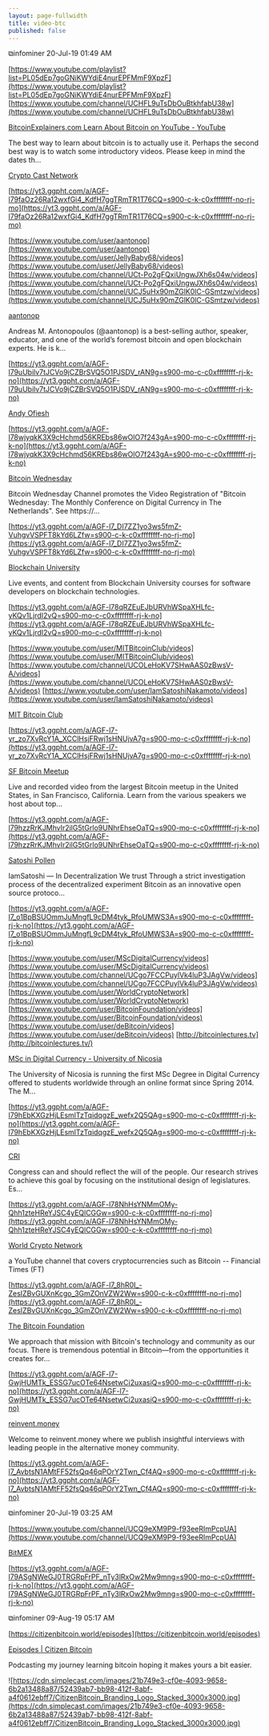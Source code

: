 ```yaml
---
layout: page-fullwidth
title: video-btc
published: false
---
```


⧉infominer 20-Jul-19 01:49 AM

[https://www.youtube.com/playlist?list=PL05dEp7goGNiKWYdiE4nurEPFMmF9XpzF](https://www.youtube.com/playlist?list=PL05dEp7goGNiKWYdiE4nurEPFMmF9XpzF) [https://www.youtube.com/channel/UCHFL9uTsDbOuBtkhfabU38w](https://www.youtube.com/channel/UCHFL9uTsDbOuBtkhfabU38w)

[BitcoinExplainers.com Learn About Bitcoin on YouTube - YouTube](https://www.youtube.com/playlist?list=PL05dEp7goGNiKWYdiE4nurEPFMmF9XpzF)

The best way to learn about bitcoin is to actually use it. Perhaps the second best way is to watch some introductory videos. Please keep in mind the dates th...

[Crypto Cast Network](https://www.youtube.com/channel/UCHFL9uTsDbOuBtkhfabU38w)

[https://yt3.ggpht.com/a/AGF-l79faOz26Ra12wxfGi4_KdfH7ggTRmTR1T76CQ=s900-c-k-c0xffffffff-no-rj-mo](https://yt3.ggpht.com/a/AGF-l79faOz26Ra12wxfGi4_KdfH7ggTRmTR1T76CQ=s900-c-k-c0xffffffff-no-rj-mo)

[https://www.youtube.com/user/aantonop](https://www.youtube.com/user/aantonop) [https://www.youtube.com/user/JellyBaby68/videos](https://www.youtube.com/user/JellyBaby68/videos) [https://www.youtube.com/channel/UCt-Po2gFQxiUngwJXh6s04w/videos](https://www.youtube.com/channel/UCt-Po2gFQxiUngwJXh6s04w/videos) [https://www.youtube.com/channel/UCJ5uHx90mZGlK0lC-GSmtzw/videos](https://www.youtube.com/channel/UCJ5uHx90mZGlK0lC-GSmtzw/videos) 

[aantonop](https://www.youtube.com/user/aantonop)

Andreas M. Antonopoulos (@aantonop) is a best-selling author, speaker, educator, and one of the world’s foremost bitcoin and open blockchain experts. He is k...

[https://yt3.ggpht.com/a/AGF-l79uUbilv7tJCVo9jCZBrSVQ5O1PJSDV_rAN9g=s900-mo-c-c0xffffffff-rj-k-no](https://yt3.ggpht.com/a/AGF-l79uUbilv7tJCVo9jCZBrSVQ5O1PJSDV_rAN9g=s900-mo-c-c0xffffffff-rj-k-no)

[Andy Ofiesh](https://www.youtube.com/user/JellyBaby68/videos)

[https://yt3.ggpht.com/a/AGF-l78wjyqkK3X9cHchmd56KREbs86wOlO7f243gA=s900-mo-c-c0xffffffff-rj-k-no](https://yt3.ggpht.com/a/AGF-l78wjyqkK3X9cHchmd56KREbs86wOlO7f243gA=s900-mo-c-c0xffffffff-rj-k-no)

[Bitcoin Wednesday](https://www.youtube.com/channel/UCt-Po2gFQxiUngwJXh6s04w/videos)

Bitcoin Wednesday Channel promotes the Video Registration of "Bitcoin Wednesday: The Monthly Conference on Digital Currency in The Netherlands". See https://...

[https://yt3.ggpht.com/a/AGF-l7_DI7ZZ1yo3ws5fmZ-VuhgvVSPFT8kYd6LZfw=s900-c-k-c0xffffffff-no-rj-mo](https://yt3.ggpht.com/a/AGF-l7_DI7ZZ1yo3ws5fmZ-VuhgvVSPFT8kYd6LZfw=s900-c-k-c0xffffffff-no-rj-mo)

[Blockchain University](https://www.youtube.com/channel/UCJ5uHx90mZGlK0lC-GSmtzw/videos)

Live events, and content from Blockchain University courses for software developers on blockchain technologies.

[https://yt3.ggpht.com/a/AGF-l78qRZEuEJbURVhWSpaXHLfc-yKQv1LjrdI2vQ=s900-mo-c-c0xffffffff-rj-k-no](https://yt3.ggpht.com/a/AGF-l78qRZEuEJbURVhWSpaXHLfc-yKQv1LjrdI2vQ=s900-mo-c-c0xffffffff-rj-k-no)

[https://www.youtube.com/user/MITBitcoinClub/videos](https://www.youtube.com/user/MITBitcoinClub/videos) [https://www.youtube.com/channel/UCOLeHoKV7SHwAAS0zBwsV-A/videos](https://www.youtube.com/channel/UCOLeHoKV7SHwAAS0zBwsV-A/videos) [https://www.youtube.com/user/IamSatoshiNakamoto/videos](https://www.youtube.com/user/IamSatoshiNakamoto/videos) 

[MIT Bitcoin Club](https://www.youtube.com/user/MITBitcoinClub/videos)

[https://yt3.ggpht.com/a/AGF-l7-yr_zo7XvRcY1A_XCClHsjFRwj1sHNUjvA7g=s900-mo-c-c0xffffffff-rj-k-no](https://yt3.ggpht.com/a/AGF-l7-yr_zo7XvRcY1A_XCClHsjFRwj1sHNUjvA7g=s900-mo-c-c0xffffffff-rj-k-no)

[SF Bitcoin Meetup](https://www.youtube.com/channel/UCOLeHoKV7SHwAAS0zBwsV-A/videos)

Live and recorded video from the largest Bitcoin meetup in the United States, in San Francisco, California. Learn from the various speakers we host about top...

[https://yt3.ggpht.com/a/AGF-l79hzzRrKJMhvIr2ilG5tGrlo9UNhrEhseOaTQ=s900-mo-c-c0xffffffff-rj-k-no](https://yt3.ggpht.com/a/AGF-l79hzzRrKJMhvIr2ilG5tGrlo9UNhrEhseOaTQ=s900-mo-c-c0xffffffff-rj-k-no)

[Satoshi Pollen](https://www.youtube.com/user/IamSatoshiNakamoto/videos)

IamSatoshi — In Decentralization We trust Through a strict investigation process of the decentralized experiment Bitcoin as an innovative open source protoco...

[https://yt3.ggpht.com/a/AGF-l7_o1BpBSUOmmJuMngfL9cDM4tyk_RfoUMWS3A=s900-mo-c-c0xffffffff-rj-k-no](https://yt3.ggpht.com/a/AGF-l7_o1BpBSUOmmJuMngfL9cDM4tyk_RfoUMWS3A=s900-mo-c-c0xffffffff-rj-k-no)

[https://www.youtube.com/user/MScDigitalCurrency/videos](https://www.youtube.com/user/MScDigitalCurrency/videos) [https://www.youtube.com/channel/UCgo7FCCPuylVk4luP3JAgVw/videos](https://www.youtube.com/channel/UCgo7FCCPuylVk4luP3JAgVw/videos) [https://www.youtube.com/user/WorldCryptoNetwork](https://www.youtube.com/user/WorldCryptoNetwork) [https://www.youtube.com/user/BitcoinFoundation/videos](https://www.youtube.com/user/BitcoinFoundation/videos) [https://www.youtube.com/user/deBitcoin/videos](https://www.youtube.com/user/deBitcoin/videos) [http://bitcoinlectures.tv](http://bitcoinlectures.tv/)

[MSc in Digital Currency - University of Nicosia](https://www.youtube.com/user/MScDigitalCurrency/videos)

The University of Nicosia is running the first MSc Degree in Digital Currency offered to students worldwide through an online format since Spring 2014. The M...

[https://yt3.ggpht.com/a/AGF-l79hEbKXGzHjLEsmlTzTqidqgzE_wefx2Q5QAg=s900-mo-c-c0xffffffff-rj-k-no](https://yt3.ggpht.com/a/AGF-l79hEbKXGzHjLEsmlTzTqidqgzE_wefx2Q5QAg=s900-mo-c-c0xffffffff-rj-k-no)

[CRI](https://www.youtube.com/channel/UCgo7FCCPuylVk4luP3JAgVw/videos)

Congress can and should reflect the will of the people. Our research strives to achieve this goal by focusing on the institutional design of legislatures. Es...

[https://yt3.ggpht.com/a/AGF-l78NhHsYNMmOMy-Qhh1zteHReYJSC4yEQlCGGw=s900-c-k-c0xffffffff-no-rj-mo](https://yt3.ggpht.com/a/AGF-l78NhHsYNMmOMy-Qhh1zteHReYJSC4yEQlCGGw=s900-c-k-c0xffffffff-no-rj-mo)

[World Crypto Network](https://www.youtube.com/user/WorldCryptoNetwork)

a YouTube channel that covers cryptocurrencies such as Bitcoin -- Financial Times (FT)

[https://yt3.ggpht.com/a/AGF-l7_8hR0I_-ZesIZBvGUXnKcgo_3GmZOnVZW2Ww=s900-c-k-c0xffffffff-no-rj-mo](https://yt3.ggpht.com/a/AGF-l7_8hR0I_-ZesIZBvGUXnKcgo_3GmZOnVZW2Ww=s900-c-k-c0xffffffff-no-rj-mo)

[The Bitcoin Foundation](https://www.youtube.com/user/BitcoinFoundation/videos)

We approach that mission with Bitcoin's technology and community as our focus. There is tremendous potential in Bitcoin—from the opportunities it creates for...

[https://yt3.ggpht.com/a/AGF-l7-GwjHUMTk_ESSG7ucOTe64NsetwCi2uxasiQ=s900-mo-c-c0xffffffff-rj-k-no](https://yt3.ggpht.com/a/AGF-l7-GwjHUMTk_ESSG7ucOTe64NsetwCi2uxasiQ=s900-mo-c-c0xffffffff-rj-k-no)

[reinvent.money](https://www.youtube.com/user/deBitcoin/videos)

Welcome to reinvent.money where we publish insightful interviews with leading people in the alternative money community.

[https://yt3.ggpht.com/a/AGF-l7_AvbtsN1AMtFF52fsQq46qPOrY2Twn_Cf4AQ=s900-mo-c-c0xffffffff-rj-k-no](https://yt3.ggpht.com/a/AGF-l7_AvbtsN1AMtFF52fsQq46qPOrY2Twn_Cf4AQ=s900-mo-c-c0xffffffff-rj-k-no)

⧉infominer 20-Jul-19 03:25 AM

[https://www.youtube.com/channel/UCQ9eXM9P9-f93eeRImPcpUA](https://www.youtube.com/channel/UCQ9eXM9P9-f93eeRImPcpUA)

[BitMEX](https://www.youtube.com/channel/UCQ9eXM9P9-f93eeRImPcpUA)

[https://yt3.ggpht.com/a/AGF-l79ASgNWeGJ0TRGRpFrPF_nTy3lRxOw2Mw9mng=s900-mo-c-c0xffffffff-rj-k-no](https://yt3.ggpht.com/a/AGF-l79ASgNWeGJ0TRGRpFrPF_nTy3lRxOw2Mw9mng=s900-mo-c-c0xffffffff-rj-k-no)

⧉infominer 09-Aug-19 05:17 AM

[https://citizenbitcoin.world/episodes](https://citizenbitcoin.world/episodes)

[Episodes | Citizen Bitcoin](https://citizenbitcoin.world/episodes)

Podcasting my journey learning bitcoin hoping it makes yours a bit easier.

![https://cdn.simplecast.com/images/21b749e3-cf0e-4093-9658-6b2a13488a87/52439ab7-bb98-412f-8abf-a4f0612ebff7/CitizenBitcoin_Branding_Logo_Stacked_3000x3000.jpg](https://cdn.simplecast.com/images/21b749e3-cf0e-4093-9658-6b2a13488a87/52439ab7-bb98-412f-8abf-a4f0612ebff7/CitizenBitcoin_Branding_Logo_Stacked_3000x3000.jpg)